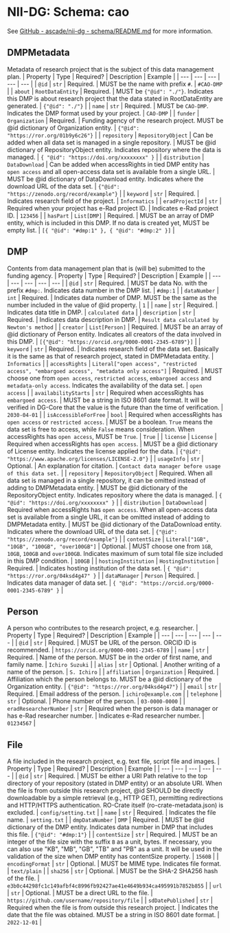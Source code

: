 # NII-DG: Schema: cao

See [GitHub - ascade/nii-dg - schema/README.md](https://github.com/ascade/nii-dg/blob/main/schema/README.md) for more information.

## DMPMetadata
Metadata of research project that is the subject of this data management plan.
| Property | Type | Required? | Description | Example |
| --- | --- | --- | --- | --- |
| `@id` | `str` | Required. | MUST be the name with prefix `#`. | `#CAO-DMP` |
| `about` | `RootDataEntity` | Required. | MUST be `{"@id": "./"}`. Indicates this DMP is about research project that the data stated in RootDataEntity are generated. | `{"@id": "./"}` |
| `name` | `str` | Required. | MUST be `CAO-DMP`. Indicates the DMP format used by your project. | `CAO-DMP` |
| `funder` | `Organization` | Required. | Funding agency of the research project. MUST be @id dictionary of Organization entity. | `{"@id": "https://ror.org/01b9y6c26"}` |
| `repository` | `RepositoryObject` | Can be added when all data set is managed in a single repository. | MUST be @id dictionary of RepositoryObject entity. Indicates repository where the data is managed. | `{ "@id": "https://doi.org/xxxxxxxx" }` |
| `distribution` | `DataDownload` | Can be added when accessRights in tied DMP entity has `open access` and all open-access data set is available from a single URL. | MUST be @id dictionary of DataDownload entity. Indicates where the download URL of the data set. | `{"@id": "https://zenodo.org/record/example"}` |
| `keyword` | `str` | Required. | Indicates research field of the project. | `Informatics` |
| `eradProjectId` | `str` | Required when your project has e-Rad project ID. | Indicates e-Rad project ID. | `123456` |
| `hasPart` | `List[DMP]` | Required. | MUST be an array of DMP entity, which is included in this DMP. If no data is created yet, MUST be empty list. | `[{ "@id": "#dmp:1" }, { "@id": "#dmp:2" }]` |

## DMP
Contents from data management plan that is (will be) submitted to the funding agency.
| Property | Type | Required? | Description | Example |
| --- | --- | --- | --- | --- |
| `@id` | `str` | Required. | MUST be data No. with the prefix `#dmp:`. Indicates data number in the DMP list. | `#dmp:1` |
| `dataNumber` | `int` | Required. | Indicates data number of DMP. MUST be the same as the number included in the value of @id property. | `1` |
| `name` | `str` | Required. | Indicates data title in DMP. | `calculated data` |
| `description` | `str` | Required. | Indicates data description in DMP. | `Result data calculated by Newton's method` |
| `creator` | `List[Person]` | Required. | MUST be an array of @id dictionary of Person entity. Indicates all creators of the data involved in this DMP. | `[{"@id": "https://orcid.org/0000-0001-2345-6789"}]` |
| `keyword` | `str` | Required. | Indicates research field of the data set. Basically it is the same as that of research project, stated in DMPMetadata entity. | `Informatics` |
| `accessRights` | `Literal["open access", "restricted access", "embargoed access", "metadata only access"]` | Required. | MUST choose one from `open access`, `restricted access`, `embargoed access` and `metadata-only access`. Indicates the availability of the data set. | `open access` |
| `availabilityStarts` | `str` | Required when accessRights has `embargoed access`. | MUST be a string in ISO 8601 date format. It will be verified in DG-Core that the value is the future than the time of verification. | `2030-04-01` |
| `isAccessibleForFree` | `bool` | Required when accessRights has `open access` or `restricted access`. | MUST be a boolean. `True` means the data set is free to access, while `False` means consideration. When accessRights has `open access`, MUST be `True`. | `True` |
| `license` | `License` | Required when accessRights has `open access`. | MUST be a @id dictionary of License entity. Indicates the license applied for the data. | `{"@id": "https://www.apache.org/licenses/LICENSE-2.0"}` |
| `usageInfo` | `str` | Optional. | An explanation for citation. | `Contact data manager before usage of this data set.` |
| `repository` | `RepositoryObject` | Required. When all data set is managed in a single repository, it can be omitted instead of adding to DMPMetadata entity. | MUST be @id dictionary of the RepositoryObject entity. Indicates repository where the data is managed. | `{ "@id": "https://doi.org/xxxxxxxx" }` |
| `distribution` | `DataDownload` | Required when accessRights has `open access`. When all open-access data set is available from a single URL, it can be omitted instead of adding to DMPMetadata entity. | MUST be @id dictionary of the DataDownload entity. Indicates where the download URL of the data set. | `{"@id": "https://zenodo.org/record/example"}` |
| `contentSize` | `Literal["1GB", "10GB", "100GB", "over100GB"]` | Optional. | MUST choose one from `1GB`, `10GB`, `100GB` and `over100GB`. Indicates maximum of sum total file size included in this DMP condition. | `100GB` |
| `hostingInstitution` | `HostingInstitution` | Required. | Indicates hosting institution of the data set. | `{ "@id": "https://ror.org/04ksd4g47" }` |
| `dataManager` | `Person` | Required. | Indicates data manager of data set. | `{ "@id": "https://orcid.org/0000-0001-2345-6789" }` |

## Person
A person who contributes to the research project, e.g. researcher.
| Property | Type | Required? | Description | Example |
| --- | --- | --- | --- | --- |
| `@id` | `str` | Required. | MUST be URL of the person. ORCID ID is recommended. | `https://orcid.org/0000-0001-2345-6789` |
| `name` | `str` | Required. | Name of the person. MUST be in the order of first name, and family name. | `Ichiro Suzuki` |
| `alias` | `str` | Optional. | Another writing of a name of the person. | `S. Ichiro` |
| `affiliation` | `Organization` | Required. | Affiliation which the person belongs to. MUST be a @id dictionary of the Organization entity. | `{"@id": "https://ror.org/04ksd4g47"}` |
| `email` | `str` | Required. | Email address of the person. | `ichiro@example.com` |
| `telephone` | `str` | Optional. | Phone number of the person. | `03-0000-0000` |
| `eradResearcherNumber` | `str` | Required when the person is data manager or has e-Rad researcher number. | Indicates e-Rad researcher number. | `01234567` |

## File
A file included in the research project, e.g. text file, script file and images.
| Property | Type | Required? | Description | Example |
| --- | --- | --- | --- | --- |
| `@id` | `str` | Required. | MUST be either a URI Path relative to the top directory of your repository (stated in DMP entity) or an absolute URI. When the file is from outside this research project, @id SHOULD be directly downloadable by a simple retrieval (e.g., HTTP GET), permitting redirections and HTTP/HTTPS authentication. RO-Crate itself (ro-crate-metadata.json) is excluded. | `config/setting.txt` |
| `name` | `str` | Required. | Indicates the file name. | `setting.txt` |
| `dmpDataNumber` | `DMP` | Required. | MUST be @id dictionary of the DMP entity. Indicates data number in DMP that includes this file. | `{"@id": "#dmp:1"}` |
| `contentSize` | `str` | Required. | MUST be an integer of the file size with the suffix `B` as a unit, bytes. If necessary, you can also use "KB", "MB", "GB", "TB" and "PB" as a unit. It will be used in the validation of the size when DMP entity has contentSize property. | `1560B` |
| `encodingFormat` | `str` | Optional. | MUST be MIME type. Indicates file format. | `text/plain` |
| `sha256` | `str` | Optional. | MUST be the SHA-2 SHA256 hash of the file. | `e3b0c44298fc1c149afbf4c8996fb92427ae41e4649b934ca495991b7852b855` |
| `url` | `str` | Optional. | MUST be a direct URL to the file. | `https://github.com/username/repository/file` |
| `sdDatePublished` | `str` | Required when the file is from outside this research project. | Indicates the date that the file was obtained. MUST be a string in ISO 8601 date format. | `2022-12-01` |
